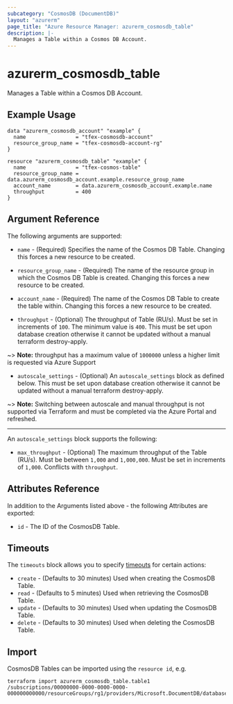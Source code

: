 ```yaml
---
subcategory: "CosmosDB (DocumentDB)"
layout: "azurerm"
page_title: "Azure Resource Manager: azurerm_cosmosdb_table"
description: |-
  Manages a Table within a Cosmos DB Account.
---
```


# azurerm_cosmosdb_table

Manages a Table within a Cosmos DB Account.

## Example Usage

```hcl
data "azurerm_cosmosdb_account" "example" {
  name                = "tfex-cosmosdb-account"
  resource_group_name = "tfex-cosmosdb-account-rg"
}

resource "azurerm_cosmosdb_table" "example" {
  name                = "tfex-cosmos-table"
  resource_group_name = data.azurerm_cosmosdb_account.example.resource_group_name
  account_name        = data.azurerm_cosmosdb_account.example.name
  throughput          = 400
}
```

## Argument Reference

The following arguments are supported:

* `name` - (Required) Specifies the name of the Cosmos DB Table. Changing this forces a new resource to be created.

* `resource_group_name` - (Required) The name of the resource group in which the Cosmos DB Table is created. Changing this forces a new resource to be created.

* `account_name` - (Required) The name of the Cosmos DB Table to create the table within. Changing this forces a new resource to be created.

* `throughput` - (Optional) The throughput of Table (RU/s). Must be set in increments of `100`. The minimum value is `400`. This must be set upon database creation otherwise it cannot be updated without a manual terraform destroy-apply.

~> **Note:** throughput has a maximum value of `1000000` unless a higher limit is requested via Azure Support

* `autoscale_settings` - (Optional) An `autoscale_settings` block as defined below. This must be set upon database creation otherwise it cannot be updated without a manual terraform destroy-apply.

~> **Note:** Switching between autoscale and manual throughput is not supported via Terraform and must be completed via the Azure Portal and refreshed.

---

An `autoscale_settings` block supports the following:

* `max_throughput` - (Optional) The maximum throughput of the Table (RU/s). Must be between `1,000` and `1,000,000`. Must be set in increments of `1,000`. Conflicts with `throughput`.

## Attributes Reference

In addition to the Arguments listed above - the following Attributes are exported:

* `id` - The ID of the CosmosDB Table.

## Timeouts

The `timeouts` block allows you to specify [timeouts](https://developer.hashicorp.com/terraform/language/resources/configure#define-operation-timeouts) for certain actions:

* `create` - (Defaults to 30 minutes) Used when creating the CosmosDB Table.
* `read` - (Defaults to 5 minutes) Used when retrieving the CosmosDB Table.
* `update` - (Defaults to 30 minutes) Used when updating the CosmosDB Table.
* `delete` - (Defaults to 30 minutes) Used when deleting the CosmosDB Table.

## Import

CosmosDB Tables can be imported using the `resource id`, e.g.

```shell
terraform import azurerm_cosmosdb_table.table1 /subscriptions/00000000-0000-0000-0000-000000000000/resourceGroups/rg1/providers/Microsoft.DocumentDB/databaseAccounts/account1/tables/table1
```
